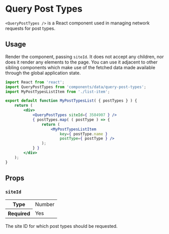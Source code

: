 # Query Post Types

`<QueryPostTypes />` is a React component used in managing network requests for post types.

## Usage

Render the component, passing `siteId`. It does not accept any children, nor does it render any elements to the page. You can use it adjacent to other sibling components which make use of the fetched data made available through the global application state.

```jsx
import React from 'react';
import QueryPostTypes from 'components/data/query-post-types';
import MyPostTypesListItem from './list-item';

export default function MyPostTypesList( { postTypes } ) {
	return (
		<div>
			<QueryPostTypes siteId={ 3584907 } />
			{ postTypes.map( ( postType ) => {
				return (
					<MyPostTypesListItem
						key={ postType.name }
						postType={ postType } />
				);
			} }
		</div>
	);
}
```

## Props

### `siteId`

<table>
	<tr><th>Type</th><td>Number</td></tr>
	<tr><th>Required</th><td>Yes</td></tr>
</table>

The site ID for which post types should be requested.
